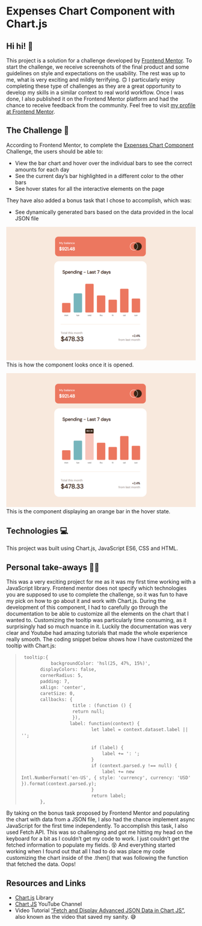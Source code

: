 # Expenses Chart Component with Chart.js

## Hi hi! 👋

This project is a solution for a challenge developed by [Frontend Mentor](https://www.frontendmentor.io). To start the challenge, we receive screenshots of the final product and some guidelines on style and expectations on the usability. The rest was up to me, what is very exciting and mildly terrifying. 🙃
I particularly enjoy completing these type of challenges as they are a great opportunity to develop my skills in a similar context to real world workflow. Once I was done, I also published it on the Frontend Mentor platform and had the chance to receive feedback from the community. Feel free to visit [my profile at Frontend Mentor]( https://www.frontendmentor.io/profile/ga-bri-ela). 

## The Challenge 🧩

According to Frontend Mentor, to complete the [Expenses Chart Component]( https://www.frontendmentor.io/challenges/expenses-chart-component-e7yJBUdjwt) Challenge, the users should be able to:
-	View the bar chart and hover over the individual bars to see the correct amounts for each day
-	See the current day’s bar highlighted in a different color to the other bars
-	See hover states for all the interactive elements on the page

They have also added a bonus task that I chose to accomplish, which was:

-	See dynamically generated bars based on the data provided in the local JSON file

![screenshot of the component](https://github.com/ga-bri-ela/Expenses-Chart-Component-with-Chart.js/blob/main/expenses-%20screenshot%20one.png?raw=true)
This is how the component looks once it is opened.


![screenshot of the component with a hovering state](https://github.com/ga-bri-ela/Expenses-Chart-Component-with-Chart.js/blob/main/expenses-%20screenshot%20two.png?raw=true)
This is the component displaying an orange bar in the hover state.

## Technologies 💻

This project was built using Chart.js, JavaScript ES6, CSS and HTML.

## Personal take-aways 👩‍💻

This was a very exciting project for me as it was my first time working with a JavaScript library. Frontend mentor does not specify which technologies you are supposed to use to complete the challenge, so it was fun to have my pick on how to go about it and work with Chart.js. During the development of this component, I had to carefully go through the documentation to be able to customize all the elements on the chart that I wanted to. Customizing the tooltip was particularly time consuming, as it surprisingly had so much nuance in it. Luckily the documentation was very clear and Youtube had amazing tutorials that made the whole experience really smooth. The coding snippet below shows how I have customized the tooltip with Chart.js:
>      tooltip:{                    
>                backgroundColor: 'hsl(25, 47%, 15%)', 
>	         displayColors: false,
>	         cornerRadius: 5,
>	         padding: 7,
>	         xAlign: 'center',
>	         caretSize: 0,
>	         callbacks: {
>	                     title : (function () {
>	                     return null;
>	                     }),
>	                    label: function(context) {
>	                            let label = context.dataset.label || '';
>	    
>	                            if (label) {
>	                                label += ': ';
>	                            }
>	                            if (context.parsed.y !== null) {
>	                                label += new Intl.NumberFormat('en-US', { style: 'currency', currency: 'USD' }).format(context.parsed.y);
>	                            }
>	                            return label;
>	         },


By taking on the bonus task proposed by Frontend Mentor and populating the chart with data from a JSON file, I also had the chance implement async JavaScript for the first time independently. To accomplish this task, I also used Fetch API. This was so challenging and got me hitting my head on the keyboard for a bit as I couldn’t get my code to work. I just couldn’t get the fetched information to populate my fields. 😵
And everything started working when I found out that all I had to do was place my code customizing the chart inside of the .then() that was following the function that fetched the data. Oops! 

## Resources and Links 
-	[Chart.js](https://www.chartjs.org/) Library
-	[Chart JS](https://www.youtube.com/c/ChartJS-tutorials) YouTube Channel
-	Video Tutorial [“Fetch and Display Advanced JSON Data in Chart JS”]( https://www.youtube.com/watch?v=mw5i_QGDomw&t=949s), also known as the video that saved my sanity. 😅
